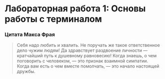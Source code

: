 # Лабораторная работа 1: Основы работы с терминалом
### Цитата Макса Фрая
>Себя надо любить и хвалить. Не поручать же такое ответственное дело чужим людям!
>Да здравствует раздвоение личности — кратчайший путь к душевному равновесию! 
>Когда знаешь, о чем поговорить с человеком, — это признак взаимной симпатии. Когда вам есть о чем вместе помолчать, — это начало настоящей дружбы.
